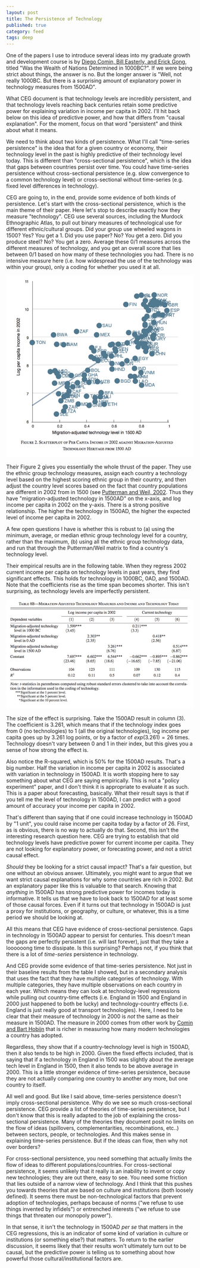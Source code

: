```yaml
---
layout: post
title: The Persistence of Technology
published: true
category: feed
tags: deep
---
```


One of the papers I use to introduce several ideas into my graduate growth and development course is by [Diego Comin, Bill Easterly, and Erick Gong](https://ideas.repec.org/a/aea/aejmac/v2y2010i3p65-97.html), titled "Was the Wealth of Nations Determined in 1000BC?". If we were being strict about things, the answer is no. But the longer answer is "Well, not really 1000BC. But there is a surprising amount of explanatory power in technology measures from 1500AD".  

What CEG document is that technology levels are incredibly persistent, and that technology levels reaching back centuries retain some predictive power for explaining variation in income per capita in 2002. I'll hit back below on this idea of predictive power, and how that differs from "causal explanation". For the moment, focus on that word "persistent" and think about what it means. 

We need to think about two kinds of persistence. What I'll call "time-series persistence" is the idea that for a given country or economy, their technology level in the past is highly predictive of their technology level today. This is different than "cross-sectional persistence", which is the idea that gaps between countries persist over time. You could have time-series persistence without cross-sectional persistence (e.g. slow convergence to a common technology level) or cross-sectional without time-series (e.g. fixed level differences in technology). 

CEG are going to, in the end, provide some evidence of both kinds of persistence. Let's start with the cross-sectional persistence, which is the main theme of their paper. Here let's stop to describe exactly how they measure "technology". CEG use several sources, including the Murdock Ethnographic Atlas, to pull out binary measures of technological use for different ethnic/cultural groups. Did your group use wheeled wagons in 1500? Yes? You get a 1. Did you use paper? No? You get a zero. Did you produce steel? No? You get a zero. Average these 0/1 measures across the different measures of technology, and you get an overall score that lies between 0/1 based on how many of these technologies you had. There is no intensive measure here (i.e. how widespread the use of the technology was within your group), only a coding for whether you used it at all.

![Figure 2](/assets/ceg_figure1.png)

Their Figure 2 gives you essentially the whole thrust of the paper. They use the ethnic group technology measures, assign each country a technology level based on the highest scoring ethnic group in their country, and then adjust the country level scores based on the fact that country populations are different in 2002 from in 1500 (see [Putterman and Weil, 2002](https://ideas.repec.org/p/bro/econwp/2008-15.html). Thus they have "migration-adjusted technology in 1500AD" on the x-axis, and log income per capita in 2002 on the y-axis. There is a strong positive relationship. The higher the technology in 1500AD, the higher the expected level of income per capita in 2002. 

A few open questions I have is whether this is robust to (a) using the minimum, average, or median ethnic group technology level for a country, rather than the maximum, (b) using all the ethnic group technology data, and run that through the Putterman/Weil matrix to find a country's technology level.

Their empirical results are in the following table. When they regress 2002 current income per capita on technology levels in past years, they find significant effects. This holds for technology in 1000BC, 0AD, and 1500AD. Note that the coefficients rise as the time span becomes shorter. This isn't surprising, as technology levels are imperfectly persistent. 

![Table 8A](/assets/ceg_table8.png)

The size of the effect is surprising. Take the 1500AD result in column (3). The coefficient is 3.261, which means that if the technology index goes from 0 (no technologies) to 1 (all the original technologies), log income per capita goes up by 3.261 log points, or by a factor of $exp(3.261) = 26$ times. Technology doesn't vary between 0 and 1 in their index, but this gives you a sense of how strong the effect is. 

Also notice the R-squared, which is 50% for the 1500AD results. That's a big number. Half the variation in income per capita in 2002 is associated with variation in technology in 1500AD. It is worth stopping here to say something about what CEG are saying empirically. This is not a "policy experiment" paper, and I don't think it is appropriate to evaluate it as such. This is a paper about forecasting, basically. What their result says is that if you tell me the level of technology in 1500AD, I can predict with a good amount of accuracy your income per capita in 2002. 

That's different than saying that if one could increase technology in 1500AD by "1 unit", you could raise income per capita today by a factor of 26. First, as is obvious, there is no way to actually do that. Second, this isn't the interesting research question here. CEG are trying to establish that old technology levels have predictive power for current income per capita. They are not looking for explanatory power, or forecasting power, and not a strict causal effect.

*Should* they be looking for a strict causal impact? That's a fair question, but one without an obvious answer. Ultimately, you might want to argue that we want strict causal explanations for why some countries are rich in 2002. But an explanatory paper like this is valuable to that search. Knowing that *anything* in 1500AD has strong predictive power for incomes today is informative. It tells us that we have to look back to 1500AD for at least some of those causal forces. Even if it turns out that technology in 1500AD is just a proxy for institutions, or geography, or culture, or whatever, this is a time period we should be looking at.

All this means that CEG have evidence of cross-sectional persistence. Gaps in technology in 1500AD appear to persist for centuries. This doesn't mean the gaps are perfectly persistent (i.e. will last forever), just that they take a loooooong time to dissipate. Is this surprising? Perhaps not, if you think that there is a lot of *time-series* persistence in technology. 

And CEG provide some evidence of that time-series persistence. Not just in their baseline results from the table I showed, but in a secondary analysis that uses the fact that they have multiple categories of technology. With multiple categories, they have multiple observations on each country in each year. Which means they can look at technology-level regressions while pulling out country-time effects (i.e. England in 1500 and England in 2000 just happened to both be lucky) and technology-country effects (i.e. England is just really good at transport technologies). Here, I need to be clear that their measure of technology in 2000 is *not* the same as their measure in 1500AD. The measure in 2000 comes from other work by [Comin and Bart Hobijn](https://ideas.repec.org/p/hbs/wpaper/10-035.html) that is richer in measuring how many modern technologies a country has adopted.

Regardless, they show that if a country-technology level is high in 1500AD, then it also tends to be high in 2000. Given the fixed effects included, that is saying that if a technology in England in 1500 was slightly about the average tech level in England in 1500, then it also tends to be above average in 2000. This is a little stronger evidence of time-series persistence, because they are not actually comparing one country to another any more, but one country to itself.

All well and good. But like I said above, time-series persistence doesn't imply cross-sectional persistence. Why do we see so much cross-sectional persistence. CEG provide a list of theories of time-series persistence, but I don't know that this is really adapted to the job of explaining the cross-sectional persistence. Many of the theories they document posit no limits on the flow of ideas (spillovers, complementarities, recombinations, etc..) between sectors, people, or technologies. And this makes sense in explaining time-series persistence. But if the ideas can flow, then why not over borders?

For cross-sectional persistence, you need something that actually limits the flow of ideas to different populations/countries. For cross-sectional persistence, it seems unlikely that it really is an inability to invent or copy new technologies; they are out there, easy to see. You need some friction that lies outside of a narrow view of technology. And I think that this pushes you towards theories that are based on culture and institutions (both loosely defined). It seems there must be non-technological factors that prevent adoption of technologies, perhaps because of norms ("we refuse to use things invented by infidels") or entrenched interests ("we refuse to use things that threaten our monopoly power"). 

In that sense, it isn't the technology in 1500AD *per se* that matters in the CEG regressions, this is an indicator of some kind of variation in culture or institutions (or something else?) that matters. To return to the earlier discussion, it seems likely that their results won't ultimately turn out to be causal, but the predictive power is telling us to something about how powerful those cultural/institutional factors are.
